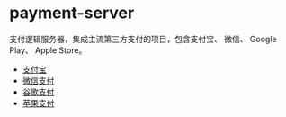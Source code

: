 # payment-server 

支付逻辑服务器，集成主流第三方支付的项目，包含支付宝、 微信、 Google Play、 Apple Store。


* [支付宝](https://docs.open.alipay.com/api_1/alipay.trade.pay)
* [微信支付](https://pay.weixin.qq.com/wiki/doc/api/app/app.php?chapter=9_1)
* [谷歌支付](https://developer.android.google.cn/google/play/billing/billing_library_overview)
* [苹果支付]()

